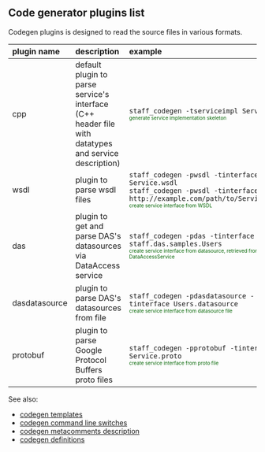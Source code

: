 ## Code generator plugins list ##

Codegen plugins is designed to read the source files in various formats.

| **plugin name**  | **description** | **example** |
|:-----------------|:----------------|:------------|
| cpp              | default plugin to parse service's interface <br />(C++ header file with datatypes and service description) | `staff_codegen -tserviceimpl Service.h`<br /><font color='darkgreen' size='1'>generate service implementation skeleton</font>|
| wsdl             | plugin to parse wsdl files | `staff_codegen -pwsdl -tinterface Service.wsdl`<br />`staff_codegen -pwsdl -tinterface http://example.com/path/to/Service.wsdl`<br /><font color='darkgreen' size='1'>create service interface from WSDL</font> |
| das              | plugin to get and parse DAS's datasources via DataAccess service | `staff_codegen -pdas -tinterface staff.das.samples.Users`<br /><font color='darkgreen' size='1'>create service interface from datasource, retrieved from DataAccessService</font> |
| dasdatasource    | plugin to parse DAS's datasources from file | `staff_codegen -pdasdatasource -tinterface Users.datasource`<br /><font color='darkgreen' size='1'>create service interface from datasource file</font> |
| protobuf         | plugin to parse Google Protocol Buffers proto files | `staff_codegen -pprotobuf -tinterface Service.proto`<br /><font color='darkgreen' size='1'>create service interface from proto file</font> |

See also:
  * [codegen templates](CodegenTemplates.md)
  * [codegen command line switches](CodegenCommandLine.md)
  * [codegen metacomments description](CodegenMetacomments.md)
  * [codegen definitions](CodegenDefinitions.md)
